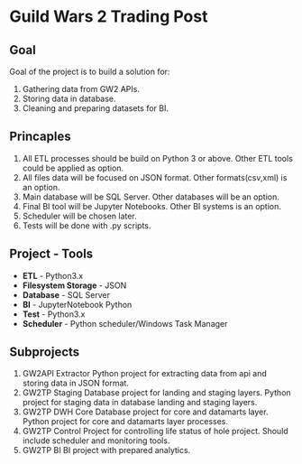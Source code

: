 # Guild Wars 2 Trading Post

## Goal
Goal of the project is to build a solution for:  
1. Gathering data from GW2 APIs.  
2. Storing data in database.  
3. Cleaning and preparing datasets for BI.

## Princaples
1. All ETL processes should be build on Python 3 or above. Other ETL tools could be applied as option.
2. All files data will be focused on JSON format. Other formats(csv,xml) is an option.
3. Main database will be SQL Server. Other databases will be an option.
4. Final BI tool will be Jupyter Notebooks. Other BI systems is an option.
5. Scheduler will be chosen later.
6. Tests will be done with .py scripts.

## Project - Tools
- **ETL** - Python3.x
- **Filesystem Storage** - JSON
- **Database** - SQL Server
- **BI** - JupyterNotebook Python
- **Test** - Python3.x
- **Scheduler** - Python scheduler/Windows Task Manager

## Subprojects
1. GW2API Extractor 
Python project for extracting data from api and storing data in JSON format.
2. GW2TP Staging
Database project for landing and staging layers. 
Python project for staging data in database landing and staging layers.
3. GW2TP DWH Core
Database project for core and datamarts layer.
Python project for core and datamarts layer processes.
4. GW2TP Control
Project for controlling life status of hole project. 
Should include scheduler and monitoring tools.
5. GW2TP BI
BI project with prepared analytics.